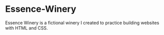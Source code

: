 # Essence-Winery
Essence Winery is a fictional winery I created to practice building websites with HTML and CSS.  
